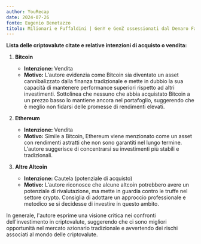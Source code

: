 ```yaml
---
author: YouRecap
date: 2024-07-26
fonte: Eugenio Benetazzo
titolo: Milionari e Fuffaldini | GenY e GenZ ossessionati dal Denaro Facile
---
```


**Lista delle criptovalute citate e relative intenzioni di acquisto o vendita:**

1. **Bitcoin**
   - **Intenzione:** Vendita
   - **Motivo:** L'autore evidenzia come Bitcoin sia diventato un asset cannibalizzato dalla finanza tradizionale e mette in dubbio la sua capacità di mantenere performance superiori rispetto ad altri investimenti. Sottolinea che nessuno che abbia acquistato Bitcoin a un prezzo basso lo mantiene ancora nel portafoglio, suggerendo che è meglio non fidarsi delle promesse di rendimenti elevati.

2. **Ethereum**
   - **Intenzione:** Vendita
   - **Motivo:** Simile a Bitcoin, Ethereum viene menzionato come un asset con rendimenti astratti che non sono garantiti nel lungo termine. L'autore suggerisce di concentrarsi su investimenti più stabili e tradizionali.

3. **Altre Altcoin**
   - **Intenzione:** Cautela (potenziale di acquisto)
   - **Motivo:** L'autore riconosce che alcune altcoin potrebbero avere un potenziale di rivalutazione, ma mette in guardia contro le truffe nel settore crypto. Consiglia di adottare un approccio professionale e metodico se si decidesse di investire in questo ambito.

In generale, l'autore esprime una visione critica nei confronti dell'investimento in criptovalute, suggerendo che ci sono migliori opportunità nel mercato azionario tradizionale e avvertendo dei rischi associati al mondo delle criptovalute.
